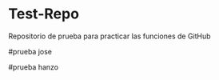 # Test-Repo
Repositorio de prueba para practicar las funciones de GitHub

#prueba jose

#prueba hanzo
